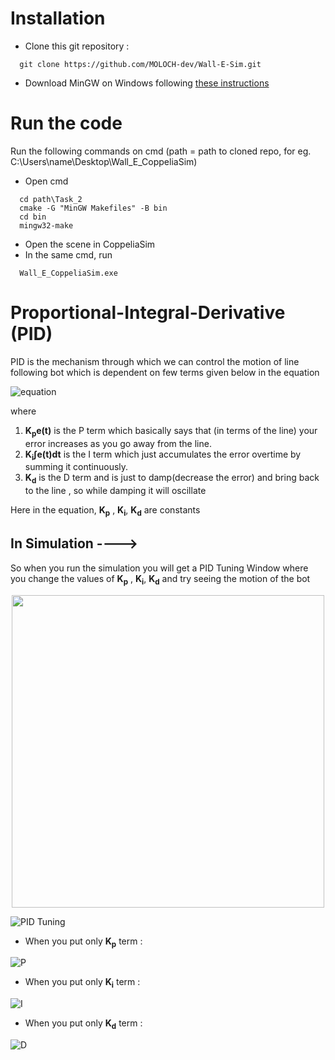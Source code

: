 # Installation


* Clone this git repository :
```
  git clone https://github.com/MOLOCH-dev/Wall-E-Sim.git
```
* Download MinGW on Windows following [these instructions](https://code.visualstudio.com/docs/cpp/config-mingw) 

# Run the code

Run the following commands on cmd
(path = path to cloned repo, for eg. C:\Users\name\Desktop\Wall_E_CoppeliaSim)
* Open cmd
```
  cd path\Task_2
  cmake -G "MinGW Makefiles" -B bin
  cd bin
  mingw32-make
```

* Open the scene in CoppeliaSim
* In the same cmd, run
```
  Wall_E_CoppeliaSim.exe
```
# Proportional-Integral-Derivative (PID) 

PID is the mechanism through which we can control the motion of line following bot which is dependent on few terms given below in the equation

![equation](https://i0.wp.com/media.visaya.solutions/2017/10/300px-PIDController_Equation.png?resize=344%2C141)

where 
  1)  **K<sub>p</sub>e(t)** is the P term which basically says that (in terms of the line) your error increases as you go away from the line.
  2) **K<sub>i</sub>∫e(t)dt** is the I term which just accumulates the error overtime by summing it continuously.
  3) **K<sub>d</sub>** is the D term and is just to damp(decrease the error) and bring back to the line , so while damping it will oscillate

  Here in the equation, **K<sub>p</sub>** , **K<sub>i</sub>**, **K<sub>d</sub>** are constants

## In Simulation ---->

So when you run the simulation you will get a PID Tuning Window where you change the values of **K<sub>p</sub>** , **K<sub>i</sub>**, **K<sub>d</sub>** and try seeing the motion of the bot

<p align="center">
  <img src="https://github.com/MOLOCH-dev/Wall-E-Sim/tree/dev/Task_2/Files/Slider.png" width="500"/>
</p>

![PID Tuning](/Files/Slider.png)

* When you put only **K<sub>p</sub>** term :

![P](/Files/P_Value.gif)

* When you put only **K<sub>i</sub>** term :

![I](/Files/I_Value.gif)

* When you put only **K<sub>d</sub>** term :

![D](/Files/D_Value.gif)